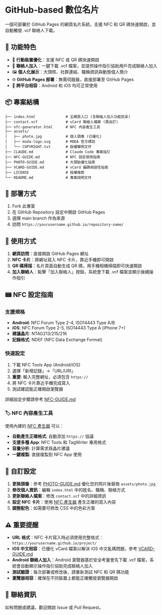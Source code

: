 # GitHub-based 數位名片

一個可部署於 GitHub Pages 的網頁名片系統，支援 NFC 和 QR 碼快速開啟，並自動觸發 .vcf 聯絡人下載。

## 🎯 功能特色

- 📱 **行動裝置優化**：支援 NFC 或 QR 碼快速開啟
- 📇 **聯絡人加入**：一鍵下載 .vcf 檔案，並提供操作指引協助用戶完成聯絡人加入
- 🖼 **個人化展示**：大頭照、社群連結、職稱資訊與動態個人簡介
- 🌐 **GitHub Pages 部署**：無需伺服器，直接部署至 GitHub Pages
- 📱 **跨平台相容**：Android 和 iOS 均可正常使用

## 📦 專案結構

```
├── index.html              # 主網頁入口 (含聯絡人加入功能防呆)
├── contact.vcf             # vCard 聯絡人檔案 (需自訂)
├── nfc-generator.html      # NFC 內容產生工具
├── assets/
│   ├── photo.jpg           # 個人頭像 (已優化)
│   ├── moda-logo.svg       # MODA 官方標誌
│   └── COPYRIGHT.txt       # 版權聲明文件
├── CLAUDE.md               # Claude Code 專案指引
├── NFC-GUIDE.md            # NFC 設定使用指南
├── PHOTO-GUIDE.md          # 大頭貼優化指南
├── VCARD-GUIDE.md          # vCard 編碼相容性指南
├── LICENSE                 # 授權條款
└── README.md               # 專案說明文件
```

## 🚀 部署方式

1. Fork 此專案
2. 在 GitHub Repository 設定中開啟 GitHub Pages
3. 選擇 main branch 作為來源
4. 訪問 `https://yourusername.github.io/repository-name/`

## 📱 使用方式

1. **網頁訪問**：直接開啟 GitHub Pages 網址
2. **NFC 卡片**：將網址寫入 NFC 卡片，靠近手機即可開啟
3. **QR 碼掃描**：名片頁面自動生成 QR 碼，用手機相機掃描即可快速開啟
4. **加入聯絡人**：點擊「加入聯絡人」按鈕，系統會下載 .vcf 檔案並顯示後續操作指引

## 📟 NFC 設定指南

### 支援規格
- **Android**: NFC Forum Type 2-4, ISO14443 Type A/B
- **iOS**: NFC Forum Type 2-5, ISO14443 Type A (iPhone 7+)
- **建議晶片**: NTAG213/215/216
- **記錄格式**: NDEF (NFC Data Exchange Format)

### 快速設定
1. 下載 NFC Tools App (Android/iOS)
2. 選擇「新增記錄」→「URL/URI」
3. **重要**: 輸入完整網址，必須包含 `https://`
4. 將 NFC 卡片靠近手機完成寫入
5. 測試確認能正確開啟瀏覽器

詳細設定步驟請參考 [NFC-GUIDE.md](NFC-GUIDE.md)
### 🏷️ NFC 內容產生工具
使用內建的 [NFC 產生器](nfc-generator.html) 可以：
- **自動產生正確格式**: 自動添加 `https://` 協議
- **支援多種 App**: NFC Tools 和 TagWriter 專用格式
- **容量分析**: 計算需求與晶片建議
- **一鍵複製**: 直接複製到 NFC App 使用

## 🔧 自訂設定

1. **更換頭像**：參考 [PHOTO-GUIDE.md](PHOTO-GUIDE.md) 優化您的照片後替換 `assets/photo.jpg`
2. **修改個人資訊**：編輯 `index.html` 中的姓名、職稱、聯絡方式
3. **更新聯絡人檔案**：修改 `contact.vcf` 中的詳細資訊
4. **設定 NFC 卡片**：使用 [NFC 產生器](nfc-generator.html) 產生正確的寫入內容
5. **調整配色**：如需要可修改 CSS 中的色彩方案

## ⚠️ 重要提醒

- **URL 格式**：NFC 卡片寫入時必須使用完整格式：`https://yourusername.github.io/project/`
- **iOS 中文相容**：已優化 vCard 檔案以解決 iOS 中文亂碼問題，參考 [VCARD-GUIDE.md](VCARD-GUIDE.md)
- **Android 聯絡人加入**：Android 瀏覽器基於安全考量會先下載 .vcf 檔案，系統會自動顯示操作指引協助完成聯絡人加入
- **測試驗證**：每次部署或修改後，請重新測試 NFC 和 QR 碼功能
- **瀏覽器相容**：確保在不同裝置上都能正確觸發瀏覽器開啟

## 📧 聯絡資訊

如有問題或建議，歡迎開啟 Issue 或 Pull Request。
